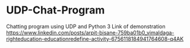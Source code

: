# UDP-Chat-Program
Chatting program using UDP and Python 3
Link of demonstration https://www.linkedin.com/posts/arpit-bisane-759ba01b0_vimaldaga-righteducation-educationredefine-activity-6756118184941764608-q4AK
